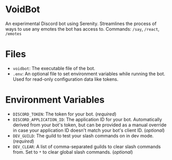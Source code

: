 # VoidBot

An experimental Discord bot using Serenity. Streamlines the process of ways to use any emotes the bot has access to. Commands: `/say`, `/react`, `/emotes`

# Files

- `voidbot`: The executable file of the bot.
- `.env`: An optional file to set environment variables while running the bot. Used for read-only configuration data like tokens.

# Environment Variables

- `DISCORD_TOKEN`: The token for your bot. (_required_)
- `DISCORD_APPLICATION_ID`: The application ID for your bot. Automatically derived from your bot's token, but can be provided as a manual override in case your application ID doesn't match your bot's client ID. (_optional_)
- `DEV_GUILD`: The guild to test your slash commands on in dev mode. (_required_)
- `DEV_CLEAR`: A list of comma-separated guilds to clear slash commands from. Set to `*` to clear global slash commands. (_optional_)

